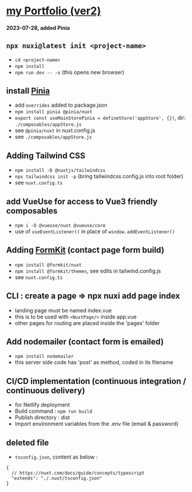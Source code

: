 # [my Portfolio (ver2)](https://portfolio-fidly.netlify.app/)

#### 2023-07-28, added Pinia

## ```npx nuxi@latest init <project-name>```
- ```cd <project-name>```
- ```npm install```
- ```npm run dev -- -o``` (this opens new browser)

## install [Pinia](https://pinia.vuejs.org/ssr/nuxt.html)
- add ```overrides``` added to package.json
- ```npm install pinia @pinia/nuxt```
- ```export const useMainStorePinia = defineStore('appStore', {})```, dir: ```./composables/appStore.js``` 
- see ```@pinia/nuxt``` in nuxt.config.js
- see ```./composables/appStore.js```

## Adding Tailwind CSS 
- ```npm install -D @nuxtjs/tailwindcss```
- ```npx tailwindcss init -p``` (bring tailwindcss.config.js into root folder)
- see ```nuxt.config.ts```

<!-- ## Add ```<nuxt-img />``` directive
```npm install -D @nuxt/image@rc```
```npm uninstall -D @nuxt/image@rc```
- see edit > nuxt.config -->

## add VueUse for access to Vue3 friendly composables
- ```npm i -D @vueuse/nuxt @vueuse/core```
- use of ```useEventListener()``` in place of ```window.addEventListener()```

## Adding [FormKit](https://formkit.com/getting-started/installation) (contact page form build)
- ```npm install @formkit/nuxt```
- ```npm install @formkit/themes```, see edits in tailwind.config.js
- see ```nuxt.config.ts```


## CLI :  create a page => npx nuxi add page index
- landing page must be named index.vue
- this is to be used with ```<NuxtPage/>``` inside app.vue
- other pages for routing are placed inside the 'pages' folder


## Add nodemailer (contact form is emailed)
- ```npm install nodemailer```
- this server side code has 'post' as method, coded in its filename

## CI/CD implementation (continuous integration / continuous delivery)
- for Netlify deployment 
- Build command : ```npm run build```
- Publish directory : dist
- Import environment variables from the .env file (email & password)

## deleted file
- ```tsconfig.json```, content as below :
```
{
  // https://nuxt.com/docs/guide/concepts/typescript
  "extends": "./.nuxt/tsconfig.json"
}
```
